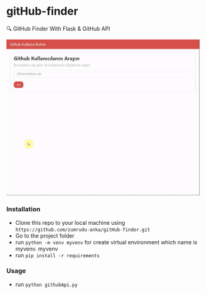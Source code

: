 # gitHub-finder
🔍 GitHub Finder With Flask &amp; GitHub API

<p align = "center">
  <img src = "https://github.com/zumrudu-anka/flask-gitHub-finder/blob/master/gitHubFinder.gif">
</p>

### Installation

- Clone this repo to your local machine using `https://github.com/zumrudu-anka/gitHub-finder.git`
- Go to the project folder
- run `python -m venv myvenv` for create virtual environment which name is myvenv. myvenv
- run `pip install -r requirements`

### Usage

- run `python githubApi.py`

